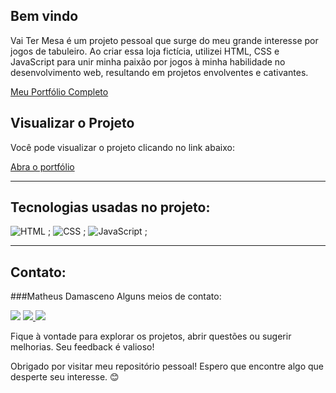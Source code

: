 ## Bem vindo
Vai Ter Mesa é um projeto pessoal que surge do meu grande interesse por jogos de tabuleiro. Ao criar essa loja fictícia, utilizei HTML, CSS e JavaScript para unir minha paixão por jogos à minha habilidade no desenvolvimento web, resultando em projetos envolventes e cativantes.


<div alinhar="centro">

[Meu Portfólio Completo](https://matheusprojectss.netlify.app)

</div>


## Visualizar o Projeto
Você pode visualizar o projeto clicando no link abaixo:

[Abra o portfólio]( https://vaitermesa.netlify.app )


---
<div id="tecnologias-utilizadas">

## Tecnologias usadas no projeto:
![HTML]( https://img.shields.io/badge/HTML5-E34F26?style=for-the-badge&logo=html5&logoColor=white)  ;
![CSS]( https://img.shields.io/badge/CSS-239120?&style=for-the-badge&logo=css3&logoColor=white)  ;
![JavaScript]( https://img.shields.io/badge/JavaScript-F7DF1E?style=for-the-badge&logo=javascript&logoColor=black)  ;
</div>
<div alinhar="direita">


</div>

---
<div id="contato">

## Contato:
###Matheus Damasceno
Alguns meios de contato:
<div><a href=" https://wa.me/5562992060399 " target="_blank">
 <img src=" https://img.shields.io/badge/WhatsApp-25D366?style=for-the-badge&logo= whatsapp&logoColor=branco "target="_blank"></a>
<a href = "mailto:matheusalvesdamascenotwd@gmail.com"><img src=" https://img.shields.io/badge/Gmail-D14836?style=for-the-badge&logo=gmail&logoColor=white " target=" _em branco"></a><a href=" www.linkedin.com/in/matheusalvesdamasceno " target="_blank">
 <img src=" https://img.shields.io/badge/-LinkedIn-%230077B5?style=for-the- badge&logo=linkedin&logoColor=white " target="_blank"></a>   
</div>
</div>



Fique à vontade para explorar os projetos, abrir questões ou sugerir melhorias. Seu feedback é valioso!

Obrigado por visitar meu repositório pessoal! Espero que encontre algo que desperte seu interesse. 😊
